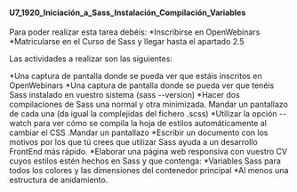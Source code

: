 #### U7_1920_Iniciación_a_Sass_Instalación_Compilación_Variables

Para poder realizar esta tarea debéis:
*Inscribirse en OpenWebinars
*Matricularse en el Curso de Sass y llegar hasta el apartado 2.5

Las actividades a realizar son las siguientes:

*Una captura de pantalla donde se pueda ver que estáis inscritos en OpenWebinars
*Una captura de pantalla donde se pueda ver que tenéis Sass instalado en vuestro sistema (sass --version)
*Hacer dos compilaciones de Sass una normal y otra minimizada. Mandar  un pantallazo de cada una (da igual la complejidas del fichero .scss)
*Utilizar la opción --watch para ver cómo se compila la hoja de estilos automáticamente al cambiar el CSS .Mandar un pantallazo
*Escribir un documento con los motivos por los que tú crees que utilizar Sass ayuda a un desarrollo FrontEnd más rápido.
*Elaborar una página web responsiva con vuestro CV cuyos estilos estén hechos en Sass y que contenga:
    *Variables Sass para todos los colores y las dimensiones del contenedor principal
    *Al menos una estructura de anidamiento.